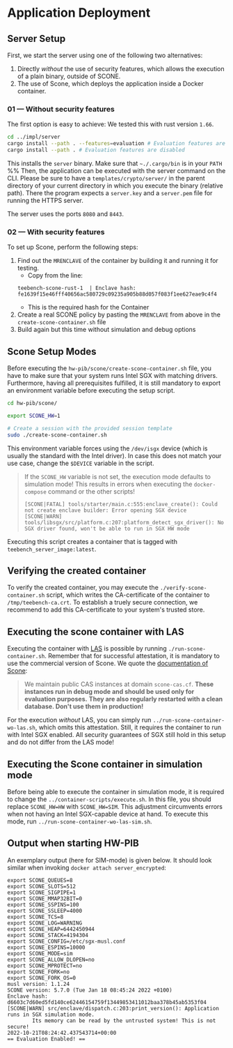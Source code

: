 # Application Deployment


## Server Setup

First, we start the server using one of the following two alternatives:

1. Directly _without_ the use of security features, which allows the execution of a plain binary, outside of SCONE.
2. The use of Scone, which deploys the application inside a Docker container.

### 01 — Without security features

The first option is easy to achieve:
We tested this with rust version `1.66`.

```bash
cd ../impl/server
cargo install --path . --features=evaluation # Evaluation features are enabled
cargo install --path . # Evaluation features are disabled
```

This installs the `server` binary. Make sure that `~./.cargo/bin` is in your `PATH`
%% Then, the application can be executed with the server command on the CLI.
Please be sure to have a `templates/crypto/server/` in the parent directory of your current directory in which you execute the binary (relative path).
There the program expects a `server.key` and a `server.pem` file for running the HTTPS server.

The server uses the ports `8080` and `8443`.

### 02 — With security features

To set up Scone, perform the following steps:

1. Find out the `MRENCLAVE` of the container by building it and running it for testing.
    - Copy from the line:
    ```
    teebench-scone-rust-1  | Enclave hash: fe1639f15e46fff40656ac580729c09235a905b88d057f083f1ee627eae9c4f4
    ```
    - This is the required hash for the Container
2. Create a real SCONE policy by pasting the `MRENCLAVE` from above in the `create-scone-container.sh` file
3. Build again but this time without simulation and debug options

## Scone Setup Modes

Before executing the `hw-pib/scone/create-scone-container.sh` file, you have to make sure that your system runs Intel SGX with matching drivers.
Furthermore, having all prerequisites fulfilled, it is still mandatory to export an environment variable before executing the setup script.

```bash
cd hw-pib/scone/

export SCONE_HW=1

# Create a session with the provided session template
sudo ./create-scone-container.sh
```

This environment variable forces using the `/dev/isgx` device (which is usually the standard with the Intel driver).
In case this does not match your use case, change the `$DEVICE` variable in the script.

> If the `SCONE_HW` variable is not set, the execution mode defaults to simulation mode! This results in errors when executing the `docker-compose` command or the other scripts!
> ```
> [SCONE|FATAL] tools/starter/main.c:555:enclave_create(): Could not create enclave builder: Error opening SGX device
> [SCONE|WARN] tools/libsgx/src/platform.c:207:platform_detect_sgx_driver(): No SGX driver found, won't be able to run in SGX HW mode
> ```

Executing this script creates a container that is tagged with `teebench_server_image:latest`.


## Verifying the created container

To verify the created container, you may execute the `./verify-scone-container.sh` script, which writes the CA-certificate of the container to `/tmp/teebench-ca.crt`.
To establish a truely secure connection, we recommend to add this CA-certificate to your system's trusted store.

## Executing the scone container with LAS

Executing the container with [LAS](https://sconedocs.github.io/helm_las/) is possible by running `./run-scone-container.sh`. Remember that for successful attestation, it is mandatory to use the commercial version of Scone. We quote the [documentation of Scone](https://sconedocs.github.io/public-CAS/):

> We maintain public CAS instances at domain `scone-cas.cf`.
> **These instances run in debug mode and should be used only for evaluation purposes.**
> **They are also regularly restarted with a clean database. Don't use them in production!**

For the execution *without* LAS, you can simply run `../run-scone-container-wo-las.sh`, which omits this attestation.
Still, it requires the container to run with Intel SGX enabled.
All security guarantees of SGX still hold in this setup and do not differ from the LAS mode!

## Executing the Scone container in simulation mode

Before being able to execute the container in simulation mode, it is required to change the `../container-scripts/execute.sh`.
In this file, you should replace `SCONE_HW=HW` with `SCONE_HW=SIM`.
This adjustment circumvents errors when not having an Intel SGX-capable device at hand.
To execute this mode, run `../run-scone-container-wo-las-sim.sh`.

## Output when starting HW-PIB

An exemplary output (here for SIM-mode) is given below.
It should look similar when invoking `docker attach server_encrypted`:

```
export SCONE_QUEUES=8
export SCONE_SLOTS=512
export SCONE_SIGPIPE=1
export SCONE_MMAP32BIT=0
export SCONE_SSPINS=100
export SCONE_SSLEEP=4000
export SCONE_TCS=8
export SCONE_LOG=WARNING
export SCONE_HEAP=6442450944
export SCONE_STACK=4194304
export SCONE_CONFIG=/etc/sgx-musl.conf
export SCONE_ESPINS=10000
export SCONE_MODE=sim
export SCONE_ALLOW_DLOPEN=no
export SCONE_MPROTECT=no
export SCONE_FORK=no
export SCONE_FORK_OS=0
musl version: 1.1.24
SCONE version: 5.7.0 (Tue Jan 18 08:45:24 2022 +0100)
Enclave hash: d6603c7d60ed5fd140ce62446154759f13449853411012baa378b45ab5353f04
[SCONE|WARN] src/enclave/dispatch.c:203:print_version(): Application runs in SGX simulation mode.
        Its memory can be read by the untrusted system! This is not secure!
2022-10-21T08:24:42.437543714+00:00
== Evaluation Enabled! ==
```
